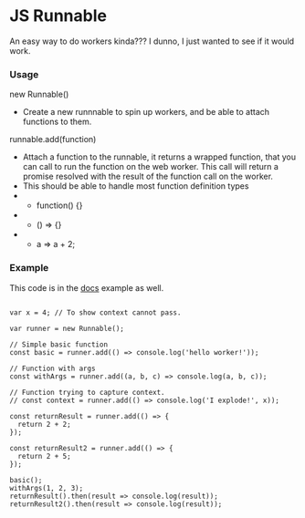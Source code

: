 # JS Runnable

An easy way to do workers kinda??? I dunno, I just wanted to see if it would work.

### Usage

new Runnable()
- Create a new runnnable to spin up workers, and be able to attach functions to them.

runnable.add(function)
- Attach a function to the runnable, it returns a wrapped function, that you can call to run the function on the web worker. This call will return a promise resolved with the result of the function call on the worker.
- This should be able to handle most function definition types
- - function() {}
- - () => {}
- - a => a + 2;


### Example
This code is in the [docs](https://vantreeseba.github.io/jsrunnable/) example as well.

```

var x = 4; // To show context cannot pass.

var runner = new Runnable();

// Simple basic function
const basic = runner.add(() => console.log('hello worker!'));

// Function with args
const withArgs = runner.add((a, b, c) => console.log(a, b, c));

// Function trying to capture context.
// const context = runner.add(() => console.log('I explode!', x));

const returnResult = runner.add(() => {
  return 2 + 2;
});

const returnResult2 = runner.add(() => {
  return 2 + 5;
});

basic();
withArgs(1, 2, 3);
returnResult().then(result => console.log(result));
returnResult2().then(result => console.log(result));
```
